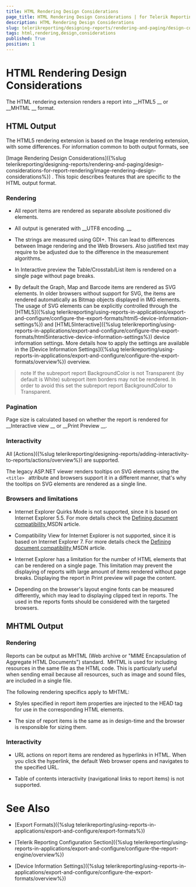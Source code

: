 ```yaml
---
title: HTML Rendering Design Considerations
page_title: HTML Rendering Design Considerations | for Telerik Reporting Documentation
description: HTML Rendering Design Considerations
slug: telerikreporting/designing-reports/rendering-and-paging/design-considerations-for-report-rendering/html-rendering-design-considerations
tags: html,rendering,design,considerations
published: True
position: 1
---
```


# HTML Rendering Design Considerations



The HTML rendering extension renders a report into 
__HTML5
__ or 
__MHTML
__ format.
      


## HTML Output

The HTML5 rendering extension is based on the Image rendering extension, with some differences. For
          information common to both output formats, see
          
[Image Rendering Design Considerations]({%slug telerikreporting/designing-reports/rendering-and-paging/design-considerations-for-report-rendering/image-rendering-design-considerations%})
.
          This topic describes features that are specific to the HTML output format.
        


### Rendering

* All report items are rendered as separate absolute positioned div elements.


* All output is generated with 
__UTF8 encoding.
__

* The strings are measured using GDI+. This can lead to differences between Image rendering and the Web Browsers. 
                  Also justified text may require to be adjusted due to the difference in the measurement algorithms.
                


* In Interactive preview the Table/Crosstab/List item is rendered on a single page without page breaks.
                


* By default the Graph, Map and Barcode items are rendered as SVG elements. In older browsers without support for SVG, the items are rendered automatically as Bitmap objects displayed in IMG elements.
                  The usage of SVG elements can be explicitly controlled through the 
[HTML5]({%slug telerikreporting/using-reports-in-applications/export-and-configure/configure-the-export-formats/html5-device-information-settings%})
 and 
[HTML5Interactive]({%slug telerikreporting/using-reports-in-applications/export-and-configure/configure-the-export-formats/html5interactive-device-information-settings%})
 device information settings. More details how to apply the settings are available in the 
[Device Information Settings]({%slug telerikreporting/using-reports-in-applications/export-and-configure/configure-the-export-formats/overview%})
 overview.
                


>note If the subreport report BackgroundColor is not Transparent (by default is White) subreport item borders may not be rendered.                In order to avoid this set the subreport report BackgroundColor to Transparent.              


### Pagination

Page size is calculated based on whether the report is rendered for 
__Interactive view
__              or 
__Print Preview
__.
            


### Interactivity

All 
[Actions]({%slug telerikreporting/designing-reports/adding-interactivity-to-reports/actions/overview%})
 are supported.
            


The legacy ASP.NET viewer renders tooltips on SVG elements using the 
`<title>
` attribute and browsers support it in a different manner, 
              that's why the tooltips on SVG elements are rendered as a single line.
            


### Browsers and limitations

* Internet Explorer Quirks Mode is not supported, since it is based on Internet Explorer 5.5. For more details check the 
[Defining document compatibility
](http://msdn.microsoft.com/en-us/library/cc288325(v=vs.85).aspx
) MSDN article.
                


* Compatibility View for Internet Explorer is not supported, since it is based on Internet Explorer 7. For more details check the 
[Defining document compatibility
](http://msdn.microsoft.com/en-us/library/cc288325(v=vs.85).aspx
) MSDN article.
                


* Internet Explorer has a limitation for the number of HTML elements that can be rendered on a single page. This limitation may prevent the displaying of reports with large amount of items rendered without page breaks. Displaying the report in Print preview will page the content.


* Depending on the browser's layout engine fonts can be measured differently, which may lead to displaying clipped text in reports. The used in the reports fonts should be considered with the targeted browsers.
                


## MHTML Output

### Rendering

Reports can be output as MHTML (Web archive or "MIME Encapsulation of Aggregate HTML Documents") standard. 
              MHTML is used for including resources in the same file as the HTML code. This is particularly useful when
              sending email because all resources, such as image and sound files, are included in a single file.
            


The following rendering specifics apply to MHTML:


* Styles specified in report item properties are injected to the HEAD tag for use in the corresponding
                  HTML elements.
                


* The size of report items is the same as in design-time and the browser is responsible for sizing them.


### Interactivity

* URL actions on report items are rendered as hyperlinks in HTML. When you click
                  the hyperlink, the default Web browser opens and navigates to the specified URL.
                


* Table of contents interactivity (navigational links to report items) is not supported.
                


# See Also


 * [Export Formats]({%slug telerikreporting/using-reports-in-applications/export-and-configure/export-formats%})


 * [Telerik Reporting Configuration Section]({%slug telerikreporting/using-reports-in-applications/export-and-configure/configure-the-report-engine/overview%})


 * [Device Information Settings]({%slug telerikreporting/using-reports-in-applications/export-and-configure/configure-the-export-formats/overview%})


